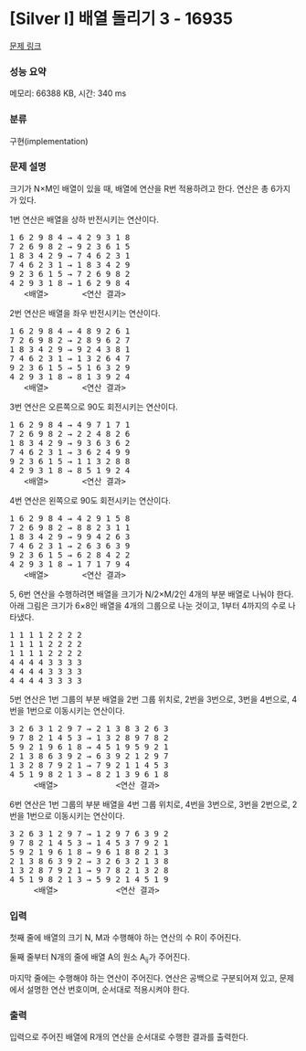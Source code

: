 # [Silver I] 배열 돌리기 3 - 16935 

[문제 링크](https://www.acmicpc.net/problem/16935) 

### 성능 요약

메모리: 66388 KB, 시간: 340 ms

### 분류

구현(implementation)

### 문제 설명

<p>크기가 N×M인 배열이 있을 때, 배열에 연산을 R번 적용하려고 한다. 연산은 총 6가지가 있다.</p>

<p>1번 연산은 배열을 상하 반전시키는 연산이다.</p>

<pre>1 6 2 9 8 4 → 4 2 9 3 1 8
7 2 6 9 8 2 → 9 2 3 6 1 5
1 8 3 4 2 9 → 7 4 6 2 3 1
7 4 6 2 3 1 → 1 8 3 4 2 9
9 2 3 6 1 5 → 7 2 6 9 8 2
4 2 9 3 1 8 → 1 6 2 9 8 4
   <배열>       <연산 결과>
</pre>

<p>2번 연산은 배열을 좌우 반전시키는 연산이다.</p>

<pre>1 6 2 9 8 4 → 4 8 9 2 6 1
7 2 6 9 8 2 → 2 8 9 6 2 7
1 8 3 4 2 9 → 9 2 4 3 8 1
7 4 6 2 3 1 → 1 3 2 6 4 7
9 2 3 6 1 5 → 5 1 6 3 2 9
4 2 9 3 1 8 → 8 1 3 9 2 4
   <배열>       <연산 결과>
</pre>

<p>3번 연산은 오른쪽으로 90도 회전시키는 연산이다.</p>

<pre>1 6 2 9 8 4 → 4 9 7 1 7 1
7 2 6 9 8 2 → 2 2 4 8 2 6
1 8 3 4 2 9 → 9 3 6 3 6 2
7 4 6 2 3 1 → 3 6 2 4 9 9
9 2 3 6 1 5 → 1 1 3 2 8 8
4 2 9 3 1 8 → 8 5 1 9 2 4
   <배열>       <연산 결과>
</pre>

<p>4번 연산은 왼쪽으로 90도 회전시키는 연산이다.</p>

<pre>1 6 2 9 8 4 → 4 2 9 1 5 8
7 2 6 9 8 2 → 8 8 2 3 1 1
1 8 3 4 2 9 → 9 9 4 2 6 3
7 4 6 2 3 1 → 2 6 3 6 3 9
9 2 3 6 1 5 → 6 2 8 4 2 2
4 2 9 3 1 8 → 1 7 1 7 9 4
   <배열>       <연산 결과>
</pre>

<p>5, 6번 연산을 수행하려면 배열을 크기가 N/2×M/2인 4개의 부분 배열로 나눠야 한다. 아래 그림은 크기가 6×8인 배열을 4개의 그룹으로 나눈 것이고, 1부터 4까지의 수로 나타냈다.</p>

<pre>1 1 1 1 2 2 2 2
1 1 1 1 2 2 2 2
1 1 1 1 2 2 2 2
4 4 4 4 3 3 3 3
4 4 4 4 3 3 3 3
4 4 4 4 3 3 3 3</pre>

<p>5번 연산은 1번 그룹의 부분 배열을 2번 그룹 위치로, 2번을 3번으로, 3번을 4번으로, 4번을 1번으로 이동시키는 연산이다.</p>

<pre>3 2 6 3 1 2 9 7 → 2 1 3 8 3 2 6 3
9 7 8 2 1 4 5 3 → 1 3 2 8 9 7 8 2
5 9 2 1 9 6 1 8 → 4 5 1 9 5 9 2 1
2 1 3 8 6 3 9 2 → 6 3 9 2 1 2 9 7
1 3 2 8 7 9 2 1 → 7 9 2 1 1 4 5 3
4 5 1 9 8 2 1 3 → 8 2 1 3 9 6 1 8
     <배열>            <연산 결과>
</pre>

<p>6번 연산은 1번 그룹의 부분 배열을 4번 그룹 위치로, 4번을 3번으로, 3번을 2번으로, 2번을 1번으로 이동시키는 연산이다.</p>

<pre>3 2 6 3 1 2 9 7 → 1 2 9 7 6 3 9 2
9 7 8 2 1 4 5 3 → 1 4 5 3 7 9 2 1
5 9 2 1 9 6 1 8 → 9 6 1 8 8 2 1 3
2 1 3 8 6 3 9 2 → 3 2 6 3 2 1 3 8
1 3 2 8 7 9 2 1 → 9 7 8 2 1 3 2 8
4 5 1 9 8 2 1 3 → 5 9 2 1 4 5 1 9
     <배열>            <연산 결과>
</pre>

### 입력 

 <p>첫째 줄에 배열의 크기 N, M과 수행해야 하는 연산의 수 R이 주어진다.</p>

<p>둘째 줄부터 N개의 줄에 배열 A의 원소 A<sub>ij</sub>가 주어진다.</p>

<p>마지막 줄에는 수행해야 하는 연산이 주어진다. 연산은 공백으로 구분되어져 있고, 문제에서 설명한 연산 번호이며, 순서대로 적용시켜야 한다.</p>

### 출력 

 <p>입력으로 주어진 배열에 R개의 연산을 순서대로 수행한 결과를 출력한다.</p>

